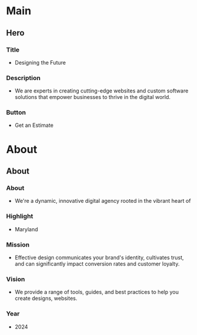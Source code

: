 # Main
## Hero
### Title
- Designing the Future
### Description
- We are experts in creating cutting-edge websites and custom software solutions that empower businesses to thrive in the digital world.
### Button
- Get an Estimate

# About

## About

### About
- We're a dynamic, innovative digital agency rooted in the vibrant heart of
### Highlight
- Maryland
### Mission
 - Effective design communicates your brand's identity, cultivates trust, and can significantly impact conversion rates and customer loyalty.
### Vision
- We provide a range of tools, guides, and best practices to help you create designs, websites.
### Year
- 2024
 